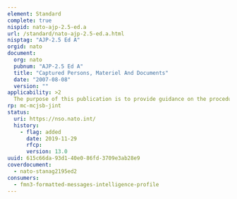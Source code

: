 ```yaml
---
element: Standard
complete: true
nispid: nato-ajp-2.5-ed.a
url: /standard/nato-ajp-2.5-ed.a.html
nisptag: "AJP-2.5 Ed A"
orgid: nato
document:
  org: nato
  pubnum: "AJP-2.5 Ed A"
  title: "Captured Persons, Materiel And Documents"
  date: "2007-08-08"
  version: ""
applicability: >2
  The purpose of this publication is to provide guidance on the procedures for the handling and administration of captured persons (CPERS) and their effects, for the interrogation of CPERS, as well as the procedures for the handling and reporting of captured materiel (CMAT) and documents (CDOCs) within the NATO alliance. It is also intended to improve cooperation between NATO forces during operations and provide a sound procedural base for instruction in the service schools and establishments of NATO and its member states.
rp: mc-mcjsb-jint
status:
  uri: https://nso.nato.int/
  history: 
    - flag: added
      date: 2019-11-29
      rfcp: 
      version: 13.0
uuid: 615c66da-93d1-40e0-86fd-3709e3ab28e9
coverdocument:
  - nato-stanag2195ed2
consumers:
  - fmn3-formatted-messages-intelligence-profile
---
```

